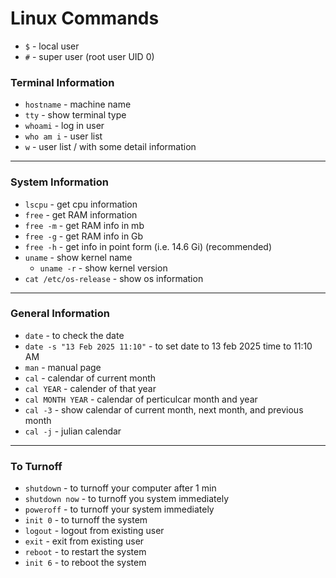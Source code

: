 # Linux Commands

- `$` - local user
- `#` - super user (root user UID 0)
  
### Terminal Information

- `hostname` - machine name 
- `tty` - show terminal type
- `whoami` - log in user
- `who am i` - user list 
-	`w` - user list / with some detail information
  ---

### System Information

- `lscpu` - get cpu information
-	`free` - get RAM information 
  - `free -m` - get RAM info in mb
  - `free -g` - get RAM info in Gb
  - `free -h` - get info in point form (i.e. 14.6 Gi) (recommended)
- `uname` - show kernel name 
  - `uname -r` - show kernel version
-	`cat /etc/os-release` - show os information
 ---

 ### General Information

- `date` - to check the date
- `date -s "13 Feb 2025 11:10"` - to set date to 13 feb 2025 time to 11:10 AM
- `man` - manual page
- `cal` - calendar of current month
- `cal YEAR` - calender of that year
- `cal MONTH YEAR` - calendar of perticulcar month and year
- `cal -3` - show calendar of current month, next month, and previous month
- `cal -j` - julian calendar
---

### To Turnoff

- `shutdown` - to turnoff your computer after 1 min
- `shutdown now` - to turnoff you system immediately
- `poweroff` - to turnoff your system immediately
- `init 0` - to turnoff the system
- `logout` - logout from existing user
- `exit` - exit from existing user
- `reboot` - to restart the system
- `init 6` - to reboot the system
